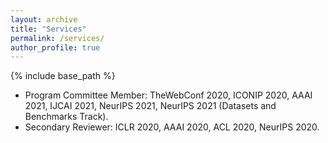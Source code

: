 ```yaml
---
layout: archive
title: "Services"
permalink: /services/
author_profile: true
---
```


{% include base_path %}

- Program Committee Member: TheWebConf 2020, ICONIP 2020, AAAI 2021, IJCAI 2021, NeurIPS 2021, NeurIPS 2021 (Datasets and Benchmarks Track). 
- Secondary Reviewer: ICLR 2020, AAAI 2020, ACL 2020, NeurIPS 2020. 

